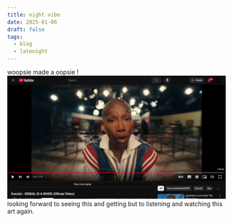 ```yaml
---
title: night vibe
date: 2025-01-06
draft: false
tags:
  - blog
  - latenight
---
```

woopsie made a oopsie
!![Description](/images/screenshot_2025-01-06_20-24-23_866970453.png)
looking forward to seeing this and getting but to listening and watching this art again.